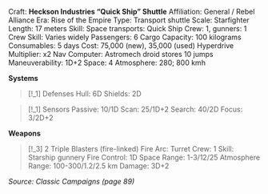 Craft: **Heckson Industries “Quick Ship” Shuttle**
Affiliation: General / Rebel Alliance
Era: Rise of the Empire
Type: Transport shuttle
Scale: Starfighter
Length: 17 meters
Skill: Space transports: Quick Ship
Crew: 1, gunners: 1
Crew Skill: Varies widely
Passengers: 6
Cargo Capacity: 100 kilograms
Consumables: 5 days
Cost: 75,000 (new), 35,000 (used)
Hyperdrive Multiplier: x2
Nav Computer: Astromech droid stores 10 jumps
Maneuverability: 1D+2
Space: 4
Atmosphere: 280; 800 kmh

**Systems**
> [!_1] Defenses
> Hull: 6D
> Shields: 2D

> [!_1] Sensors
> Passive: 10/1D
> Scan: 25/1D+2
> Search: 40/2D
> Focus: 3/2D+2

**Weapons**
> [!_3] 2 Triple Blasters (fire-linked)
> Fire Arc: Turret
> Crew: 1
> Skill: Starship gunnery
> Fire Control: 1D
> Space Range: 1-3/12/25
> Atmosphere Range: 100-300/1.2/2.5 km
> Damage: 3D+2
> 

*Source: Classic Campaigns (page 89)*